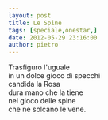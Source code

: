 ```yaml
---
layout: post
title: Le Spine
tags: [speciale,onestar,]
date: 2012-05-29 23:16:00
author: pietro
---
```

Trasfiguro l'uguale<br/>in un dolce gioco di specchi<br/>candida la Rosa<br/>dura mano che la tiene<br/>nel gioco delle spine<br/>che ne solcano le vene.
